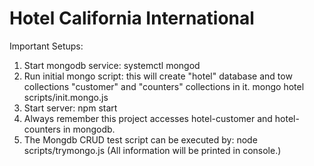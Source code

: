 # Hotel California International

Important Setups:
1. Start mongodb service: 
    systemctl mongod
2. Run initial mongo script: this will create "hotel" database and tow collections "customer" and "counters" collections in it.
    mongo hotel scripts/init.mongo.js
3. Start server:
    npm start
4. Always remember this project accesses hotel-customer and hotel-counters in mongodb.
5. The Mongdb CRUD test script can be executed by:
    node scripts/trymongo.js (All information will be printed in console.)  
